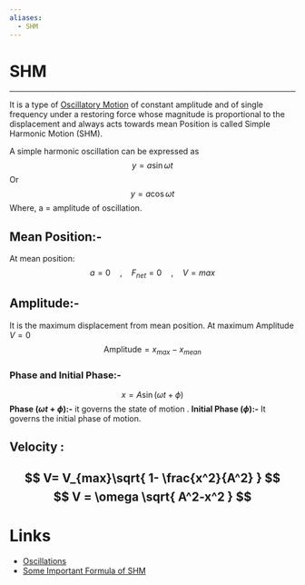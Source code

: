 ```yaml
---
aliases:
  - SHM
---
```

# SHM
---
It is a type of [Oscillatory Motion](Oscillatory%20Motion.md) of constant amplitude and of single frequency under a restoring force whose magnitude is proportional to the displacement and always acts towards mean Position is called Simple Harmonic Motion (SHM).

A simple harmonic oscillation can be expressed as
$$
y = a\sin \omega t
$$
Or 
$$
y = a\cos \omega t
$$
Where, a = amplitude of oscillation.

## Mean Position:-
At mean position:
$$
a= 0 \quad, \quad F_{net}=0 \quad, \quad V=max
$$

## Amplitude:-
It is the maximum displacement from mean position. At maximum Amplitude $V=0$
$$
\text{Amplitude} = x_{max}- x_{mean}
$$

### Phase and Initial Phase:-
$$
x = A\sin(\omega t + \phi)
$$
**Phase ($\omega t+\phi$):-** it governs the state of motion .
**Initial Phase ($\phi$):-** It governs the initial phase of motion.

## Velocity :
$$
V= V_{max}\sqrt{ 1- \frac{x^2}{A^2} }
$$
$$
V = \omega \sqrt{ A^2-x^2 }
$$ 
---
# Links
- [Oscillations](Oscillations.md) 
- [Some Important Formula of SHM](Some%20Important%20Formula%20of%20SHM.md) 
